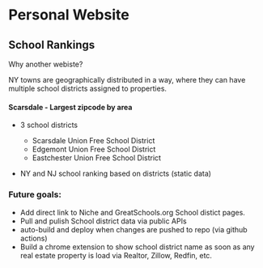 # Personal Website

## School Rankings

Why another webiste?

NY towns are geographically distributed in a way, where they can have multiple school districts assigned to properties.

#### Scarsdale - Largest zipcode by area
* 3 school districts
  - Scarsdale Union Free School District
  - Edgemont Union Free School District
  - Eastchester Union Free School District

 
* NY and NJ school ranking based on districts (static data)


### Future goals:
* Add direct link to Niche and GreatSchools.org School distict pages.
* Pull and pulish School district data via public APIs
* auto-build and deploy when changes are pushed to repo (via github actions)
* Build a chrome extension to show school district name as soon as any real estate property is load via Realtor, Zillow, Redfin, etc.
